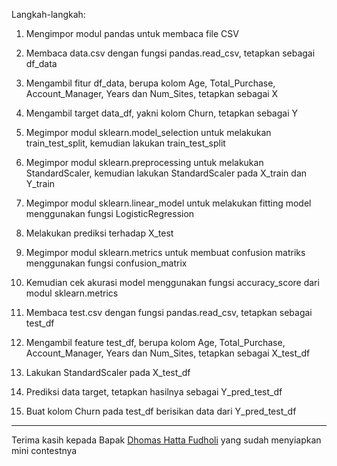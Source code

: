 Langkah-langkah:

1. Mengimpor modul pandas untuk membaca file CSV
2. Membaca data.csv dengan fungsi pandas.read_csv, tetapkan sebagai df_data
3. Mengambil fitur df_data, berupa kolom Age, Total_Purchase, Account_Manager, Years dan Num_Sites, tetapkan sebagai X
4. Mengambil target data_df, yakni kolom Churn, tetapkan sebagai Y
5. Megimpor modul sklearn.model_selection untuk melakukan train_test_split, kemudian lakukan train_test_split
6. Megimpor modul sklearn.preprocessing untuk melakukan StandardScaler, kemudian lakukan StandardScaler pada X_train dan Y_train
7. Megimpor modul sklearn.linear_model untuk melakukan fitting model menggunakan fungsi LogisticRegression
8. Melakukan prediksi terhadap X_test
9. Megimpor modul sklearn.metrics untuk membuat confusion matriks menggunakan fungsi confusion_matrix
10. Kemudian cek akurasi model menggunakan fungsi accuracy_score dari modul sklearn.metrics  


11. Membaca test.csv dengan fungsi pandas.read_csv, tetapkan sebagai test_df
12. Mengambil feature test_df, berupa kolom Age, Total_Purchase, Account_Manager, Years dan Num_Sites, tetapkan sebagai X_test_df
13. Lakukan StandardScaler pada X_test_df
14. Prediksi data target, tetapkan hasilnya sebagai Y_pred_test_df
15. Buat kolom Churn pada test_df berisikan data dari Y_pred_test_df

---

Terima kasih kepada Bapak [Dhomas Hatta Fudholi](https://github.com/hattafudholi) yang sudah menyiapkan mini contestnya